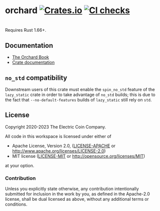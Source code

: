 # orchard [![Crates.io](https://img.shields.io/crates/v/orchard.svg)](https://crates.io/crates/orchard) [![CI checks](https://github.com/QED-it/orchard/actions/workflows/ci.yml/badge.svg?branch=zsa1)](https://github.com/QED-it/orchard/actions/workflows/ci.yml)
#

Requires Rust 1.66+.

## Documentation

- [The Orchard Book](https://zcash.github.io/orchard/)
- [Crate documentation](https://docs.rs/orchard)

## `no_std` compatibility

Downstream users of this crate must enable the `spin_no_std` feature of the
`lazy_static` crate in order to take advantage of `no_std` builds; this is due
to the fact that `--no-default-features` builds of `lazy_static` still rely on
`std`.

## License

Copyright 2020-2023 The Electric Coin Company.

All code in this workspace is licensed under either of

 * Apache License, Version 2.0, ([LICENSE-APACHE](LICENSE-APACHE) or http://www.apache.org/licenses/LICENSE-2.0)
 * MIT license ([LICENSE-MIT](LICENSE-MIT) or http://opensource.org/licenses/MIT)

at your option.

### Contribution

Unless you explicitly state otherwise, any contribution intentionally
submitted for inclusion in the work by you, as defined in the Apache-2.0
license, shall be dual licensed as above, without any additional terms or
conditions.
